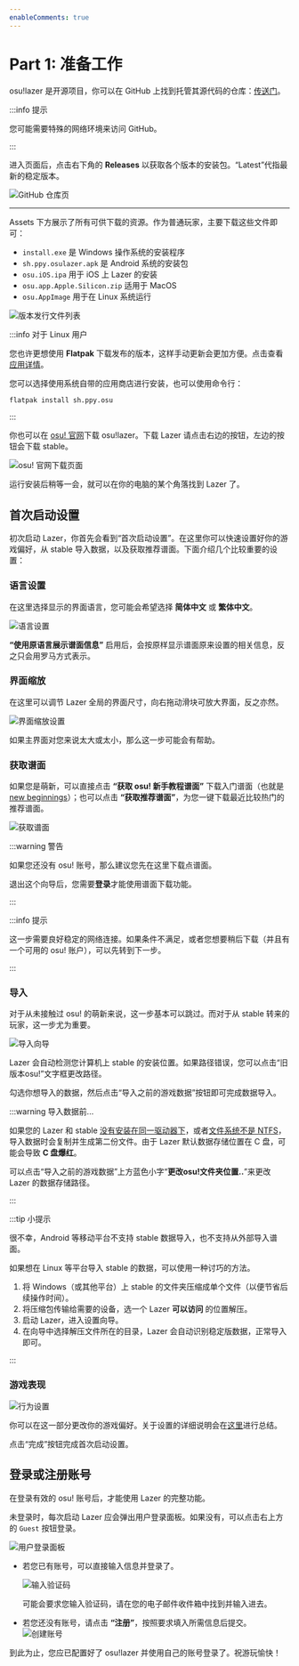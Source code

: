 ```yaml
---
enableComments: true
---
```


# Part 1: 准备工作

osu!lazer 是开源项目，你可以在 GitHub 上找到托管其源代码的仓库：[传送门](https://github.com/ppy/osu)。

:::info 提示

您可能需要特殊的网络环境来访问 GitHub。

:::

进入页面后，点击右下角的 **Releases** 以获取各个版本的安装包。“Latest”代指最新的稳定版本。

![GitHub 仓库页](img/gh-repo.png)

---

Assets 下方展示了所有可供下载的资源。作为普通玩家，主要下载这些文件即可：

- `install.exe` 是 Windows 操作系统的安装程序
- `sh.ppy.osulazer.apk` 是 Android 系统的安装包
- `osu.iOS.ipa` 用于 iOS 上 Lazer 的安装
- `osu.app.Apple.Silicon.zip` 适用于 MacOS
- `osu.AppImage` 用于在 Linux 系统运行

![版本发行文件列表](img/gh-assets.png)

:::info 对于 Linux 用户

您也许更想使用 **Flatpak** 下载发布的版本，这样手动更新会更加方便。点击查看[应用详情](https://flathub.org/apps/sh.ppy.osu)。

您可以选择使用系统自带的应用商店进行安装，也可以使用命令行：

```sh
flatpak install sh.ppy.osu
```

:::

你也可以在 [osu! 官网](https://osu.ppy.sh/home/download)下载 osu!lazer。下载 Lazer 请点击右边的按钮，左边的按钮会下载 stable。

![osu! 官网下载页面](img/download-page.png)

运行安装后稍等一会，就可以在你的电脑的某个角落找到 Lazer 了。

## 首次启动设置

初次启动 Lazer，你首先会看到“首次启动设置”。在这里你可以快速设置好你的游戏偏好，从 stable 导入数据，以及获取推荐谱面。下面介绍几个比较重要的设置：

### 语言设置

在这里选择显示的界面语言，您可能会希望选择 **简体中文** 或 **繁体中文**。

![语言设置](img/setup-lang.png)

**“使用原语言展示谱面信息”** 启用后，会按原样显示谱面原来设置的相关信息，反之只会用罗马方式表示。

### 界面缩放

在这里可以调节 Lazer 全局的界面尺寸，向右拖动滑块可放大界面，反之亦然。

![界面缩放设置](img/setup-size.png)

如果主界面对您来说太大或太小，那么这一步可能会有帮助。

### 获取谱面

如果您是萌新，可以直接点击 **“获取 osu! 新手教程谱面”** 下载入门谱面（也就是 [new beginnings](https://osu.ppy.sh/beatmapsets/1011011#osu/2116202)）；也可以点击 **“获取推荐谱面”**，为您一键下载最近比较热门的推荐谱面。

![获取谱面](img/setup-getmap.png)

:::warning 警告

如果您还没有 osu! 账号，那么建议您先在这里下载点谱面。

退出这个向导后，您需要**登录**才能使用谱面下载功能。

:::

:::info 提示

这一步需要良好稳定的网络连接。如果条件不满足，或者您想要稍后下载（并且有一个可用的 osu! 账户），可以先转到下一步。

:::

### 导入

对于从未接触过 osu! 的萌新来说，这一步基本可以跳过。而对于从 stable 转来的玩家，这一步尤为重要。

![导入向导](img/setup-import.png)

Lazer 会自动检测您计算机上 stable 的安装位置。如果路径错误，您可以点击“旧版本osu!”文字框更改路径。

勾选你想导入的数据，然后点击“导入之前的游戏数据”按钮即可完成数据导入。

:::warning 导入数据前...

如果您的 Lazer 和 stable <u>没有安装在同一驱动器下</u>，或者<u>文件系统不是 NTFS</u>，导入数据时会复制并生成第二份文件。由于 Lazer 默认数据存储位置在 C 盘，可能会导致 **C 盘爆红**。

可以点击“导入之前的游戏数据”上方蓝色小字“**更改osu!文件夹位置..**”来更改 Lazer 的数据存储路径。

:::

:::tip 小提示

很不幸，Android 等移动平台不支持 stable 数据导入，也不支持从外部导入谱面。

如果想在 Linux 等平台导入 stable 的数据，可以使用一种讨巧的方法。

1. 将 Windows（或其他平台）上 stable 的文件夹压缩成单个文件（以便节省后续操作时间）。
2. 将压缩包传输给需要的设备，选一个 Lazer **可以访问** 的位置解压。
3. 启动 Lazer，进入设置向导。
4. 在向导中选择解压文件所在的目录，Lazer 会自动识别稳定版数据，正常导入即可。

:::

### 游戏表现

![行为设置](img/setup-behave.png)

你可以在这一部分更改你的游戏偏好。关于设置的详细说明会在[这里](setting)进行总结。

点击“完成”按钮完成首次启动设置。

## 登录或注册账号

在登录有效的 osu! 账号后，才能使用 Lazer 的完整功能。

未登录时，每次启动 Lazer 应会弹出用户登录面板。如果没有，可以点击右上方的 `Guest` 按钮登录。

![用户登录面板](img/user-login.png)

- 若您已有账号，可以直接输入信息并登录了。

  ![输入验证码](img/auth-code.png)

  可能会要求您输入验证码，请在您的电子邮件收件箱中找到并输入进去。
- 若您还没有账号，请点击 **“注册”**，按照要求填入所需信息后提交。
  ![创建账号](img/new-account.png)

到此为止，您应已配置好了 osu!lazer 并使用自己的账号登录了。祝游玩愉快！
